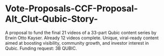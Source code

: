 # Vote-Proposals-CCF-Proposal-Alt_Clut-Qubic-Story-
A proposal to fund the final 21 videos of a 33-part Qubic content series by Erwin Otto Kayser. Already 12 videos complete. Unique, viral-ready content aimed at boosting visibility, community growth, and investor interest in Qubic. Funding request: 3B QUBIC.
